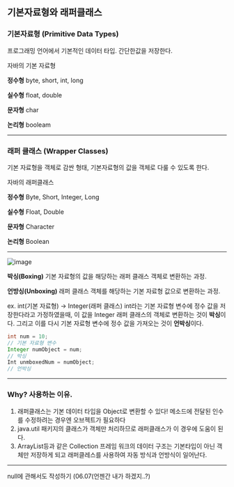 ## 기본자료형와 래퍼클래스

### 기본자료형 (Primitive Data Types)

프로그래밍 언어에서 기본적인 데이터 타입.
간단한값을 저장한다. 

자바의 기본 자료형

**정수형**
byte, short, int, long

**실수형**
float, double

**문자형**
char

**논리형**
booleam

---

### 래퍼 클래스 (Wrapper Classes)

기본 자료형을 객체로 감싼 형태, 기본자료형의 값을 객체로 다룰 수 있도록 한다.

자바의 래퍼클래스

**정수형**
Byte, Short, Integer, Long

**실수형**
Float, Double

**문자형**
Character

**논리형**
Boolean

---

![image](https://github.com/hea97/Java_study/assets/168088580/450542a2-8c2d-443e-8427-7f19da5caf74)


**박싱(Boxing)**
기본 자료형의 값을 해당하는 래퍼 클래스 객체로 변환하는 과정.

**언방싱(Unboxing)**
래퍼 클래스 객체를 해당하는 기본 자료형 값으로 변환하는 과정.

ex. int(기본 자료형) → Integer(래퍼 클래스)
int라는 기본 자료형 변수에 정수 값을 저장한다라고 가정하였을때,
이 값을 Integer 래퍼 클래스의 객체로 변환하는 것이 **박싱**이다.
그리고 이를 다시 기본 자료형 변수에 정수 값을 가져오는 것이 **언박싱**이다.

```java
int num = 10;
// 기본 자료형 변수
Integer numObject = num;
// 박싱
Int unmboxedNum = numObject;
// 언박싱
```

---

### Why? 사용하는 이유.

1. 래퍼클래스는 기본 데이터 타입을 Object로 변환할 수 있다!
메소드에 전달된 인수를 수정하려는 경우엔 오브젝트가 필요하다
2. java.util 패키지의 클래스가 객체만 처리하므로 래퍼클래스가 이 경우에 도움이 된다.
3. ArrayList등과 같은 Collection 프레임 워크의 데이터 구조는 기본타입이 아닌 객체만 저장하게 되고 래퍼클레스를 사용하여 자동 방식과 언방식이 일어난다.

---

null에 관해서도 작성하기 (06.07(언젠간 내가 하겠지..?)
